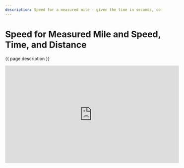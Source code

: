 ```yaml
---
description: Speed for a measured mile - given the time in seconds, compute the speed in knots. Speed, time and distance - given two values, compute the third.
---
```

# Speed for Measured Mile and Speed, Time, and Distance
{{ page.description }}

<iframe width="560" height="315" src="https://www.youtube.com/embed/Z0PBm6Me9Js" title="YouTube video player" frameborder="0" allow="accelerometer; autoplay; clipboard-write; encrypted-media; gyroscope; picture-in-picture" allowfullscreen></iframe>
